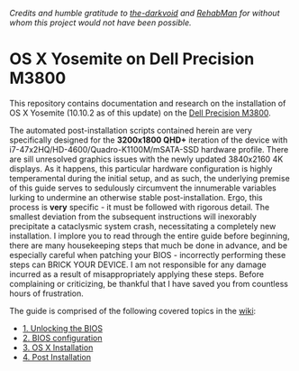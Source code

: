 *Credits and humble gratitude to [the-darkvoid](https://github.com/the-darkvoid) and [RehabMan](https://github.com/RehabMan) for without whom this project would not have been possible.*  

OS X Yosemite on Dell Precision M3800
====================================

This repository contains documentation and research on the installation of OS X Yosemite (10.10.2 as of this update) on the [Dell Precision M3800](http://www.dell.com/us/business/p/precision-m3800-workstation/pd).   

The automated post-installation scripts contained herein are very specifically designed for the **3200x1800 QHD+** iteration of the device with i7-47x2HQ/HD-4600/Quadro-K1100M/mSATA-SSD hardware profile. There are sill unresolved graphics issues with the newly updated 3840x2160 4K displays. As it happens, this particular hardware configuration is highly temperamental during the initial setup, and as such, the underlying premise of this guide serves to sedulously circumvent the innumerable variables lurking to undermine an otherwise stable post-installation. Ergo, this process is **very** specific - it must be followed with rigorous detail. The smallest deviation from the subsequent instructions will inexorably precipitate a cataclysmic system crash, necessitating a completely new installation. I implore you to read through the entire guide before beginning, there are many housekeeping steps that much be done in advance, and be especially careful when patching your BIOS - incorrectly performing these steps can BRICK YOUR DEVICE. I am not responsible for any damage incurred as a result of misappropriately applying these steps. Before complaining or criticizing, be thankful that I have saved you from countless hours of frustration.   

The guide is comprised of the following covered topics in the [wiki](https://github.com/AustinSMU/PRECISION-M3800-OSX/wiki):

  * [1. Unlocking the BIOS](https://github.com/AustinSMU/PRECISION-M3800-OSX/wiki/Unlocking%20the%20BIOS)
  * [2. BIOS configuration](https://github.com/AustinSMU/PRECISION-M3800-OSX/wiki/BIOS%20Configuration)
  * [3. OS X Installation](https://github.com/AustinSMU/PRECISION-M3800-OSX/wiki/Installation)
  * [4. Post Installation](https://github.com/AustinSMU/PRECISION-M3800-OSX/wiki/Post%20Installation)
